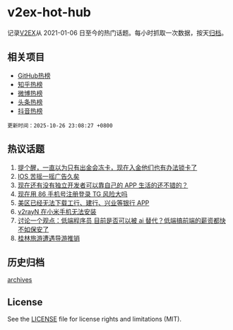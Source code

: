 # v2ex-hot-hub

 记录[V2EX](https://www.v2ex.com/)从 2021-01-06 日至今的热门话题。每小时抓取一次数据，按天[归档](archives)。
 
 ## 相关项目

- [GitHub热榜](https://github.com/snaildev/github-hot-hub)
- [知乎热榜](https://github.com/snaildev/zhihu-hot-hub)
- [微博热榜](https://github.com/snaildev/weibo-hot-hub)
- [头条热榜](https://github.com/snaildev/toutiao-hot-hub)
- [抖音热榜](https://github.com/snaildev/douyin-hot-hub)


 `更新时间：2025-10-26 23:08:27 +0800`

## 热议话题

1. [提个醒，一直以为只有出金会冻卡，现在入金他们也有办法锁卡了](https://www.v2ex.com/t/1168381)
1. [IOS 苦摇一摇广告久矣](https://www.v2ex.com/t/1168406)
1. [现在还有没有独立开发者可以靠自己的 APP 生活的还不错的？](https://www.v2ex.com/t/1168391)
1. [现在用 86 手机号注册登录 TG 风险大吗](https://www.v2ex.com/t/1168461)
1. [美区已经无法下载工行、建行、兴业等银行 APP](https://www.v2ex.com/t/1168383)
1. [v2rayN 在小米手机无法安装](https://www.v2ex.com/t/1168426)
1. [讨论一个观点：低端程序员 目前是否可以被 ai 替代？低端搞前端的薪资都快不如保安了](https://www.v2ex.com/t/1168386)
1. [桂林旅游遭遇导游推销](https://www.v2ex.com/t/1168432)

## 历史归档

[archives](archives)

## License

See the [LICENSE](LICENSE) file for license rights and limitations (MIT).

